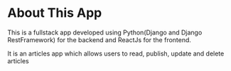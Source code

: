 # About This App
This is a fullstack app developed using Python(Django and Django RestFramework) for the 
backend and ReactJs for the frontend. 

It is an articles app which allows users to read, publish, update and delete articles
